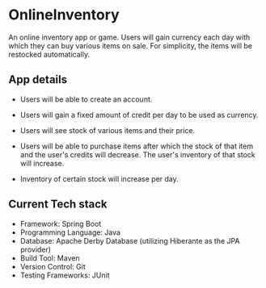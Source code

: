 # OnlineInventory

An online inventory app or game. Users will gain currency each day with which they can buy various items on sale. For simplicity, the items will be restocked automatically.

## App details

- Users will be able to create an account.
- Users will gain a fixed amount of credit per day to be used as currency.
- Users will see stock of various items and their price.
- Users will be able to purchase items after which the stock of that item and the user's credits will decrease. The user's inventory of that stock will increase.

- Inventory of certain stock will increase per day.

## Current Tech stack

- Framework: Spring Boot
- Programming Language: Java
- Database: Apache Derby Database (utilizing Hiberante as the JPA provider)
- Build Tool: Maven
- Version Control: Git
- Testing Frameworks: JUnit
